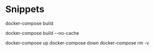 # Snippets

docker-compose build

docker-compose build --no-cache


docker-compose up
docker-compose down
docker-compose rm -v
